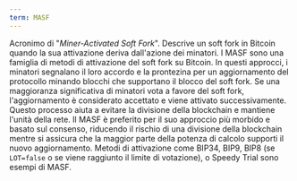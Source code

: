 ```yaml
---
term: MASF
---
```


Acronimo di "*Miner-Activated Soft Fork*". Descrive un soft fork in Bitcoin quando la sua attivazione deriva dall'azione dei minatori. I MASF sono una famiglia di metodi di attivazione del soft fork su Bitcoin. In questi approcci, i minatori segnalano il loro accordo e la prontezina per un aggiornamento del protocollo minando blocchi che supportano il blocco del soft fork. Se una maggioranza significativa di minatori vota a favore del soft fork, l'aggiornamento è considerato accettato e viene attivato successivamente. Questo processo aiuta a evitare la divisione della blockchain e mantiene l'unità della rete. Il MASF è preferito per il suo approccio più morbido e basato sul consenso, riducendo il rischio di una divisione della blockchain mentre si assicura che la maggior parte della potenza di calcolo supporti il nuovo aggiornamento. Metodi di attivazione come BIP34, BIP9, BIP8 (se `LOT=false` o se viene raggiunto il limite di votazione), o Speedy Trial sono esempi di MASF.